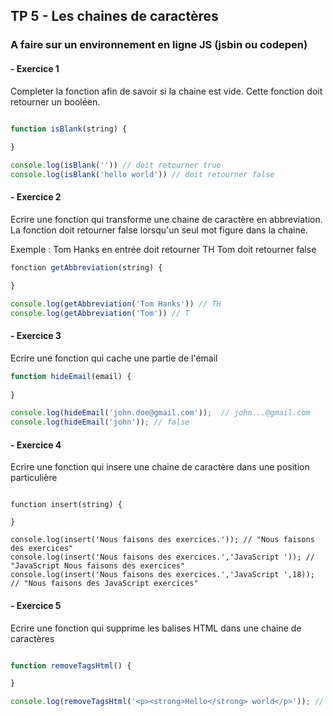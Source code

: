## TP 5 -  Les chaines de caractères

### A faire sur un environnement en ligne JS (jsbin ou codepen)

#### -  Exercice 1

Completer la fonction afin de savoir si la chaine est vide. Cette fonction doit retourner un booléen.

```javascript

function isBlank(string) {
   
}

console.log(isBlank('')) // doit retourner true
console.log(isBlank('hello world')) // doit retourner false

```

#### -  Exercice 2

Ecrire une fonction qui transforme une chaine de caractère en abbreviation. 
La fonction doit retourner false lorsqu'un seul mot figure dans la chaine.

Exemple :
Tom Hanks en entrée doit retourner TH
Tom doit retourner false

```javascript
fonction getAbbreviation(string) {

}

console.log(getAbbreviation('Tom Hanks')) // TH
console.log(getAbbreviation('Tom')) // T

```
#### -  Exercice 3

Ecrire une fonction qui cache une partie de l'email

```javascript
function hideEmail(email) {
  
}

console.log(hideEmail('john.doe@gmail.com'));  // john...@gmail.com
console.log(hideEmail('john')); // false
``` 

#### -  Exercice 4

Ecrire une fonction qui insere une chaine de caractère dans une position particulière

```javasript

function insert(string) {

}

console.log(insert('Nous faisons des exercices.')); // "Nous faisons des exercices"
console.log(insert('Nous faisons des exercices.','JavaScript ')); // "JavaScript Nous faisons des exercices"
console.log(insert('Nous faisons des exercices.','JavaScript ',18)); // "Nous faisons des JavaScript exercices"
```

#### -  Exercice 5

Ecrire une fonction qui supprime les balises HTML dans une chaine de caractères

```javascript

function removeTagsHtml() {

}

console.log(removeTagsHtml('<p><strong>Hello</strong> world</p>')); // Hello world!

```

